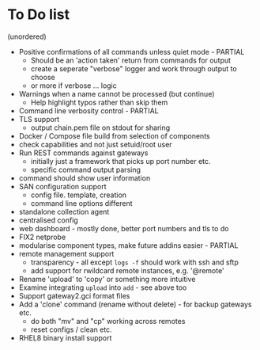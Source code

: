 # To Do list

(unordered)

* Positive confirmations of all commands unless quiet mode - PARTIAL
  * Should be an 'action taken' return from commands for output
  * create a seperate "verbose" logger and work through output to choose
  * or more if verbose ... logic
* Warnings when a name cannot be processed (but continue)
  * Help highlight typos rather than skip them
* Command line verbosity control - PARTIAL
* TLS support
  * output chain.pem file on stdout for sharing
* Docker / Compose file build from selection of components
* check capabilities and not just setuid/root user
* Run REST commands against gateways
  * initially just a framework that picks up port number etc.
  * specific command output parsing
* command should show user information
* SAN configuration support
  * config file. template, creation
  * command line options different
* standalone collection agent
* centralised config
* web dashboard - mostly done, better port numbers and tls to do
* FIX2 netprobe
* modularise component types, make future addins easier - PARTIAL
* remote management support
  * transparency - all except `logs -f` should work with ssh and sftp
  * add support for rwildcard remote instances, e.g. '@remote'
* Rename 'upload' to 'copy' or something more intuitive
* Examine integrating `upload` into `add` - see above too
* Support gateway2.gci format files
* Add a 'clone' command (rename without delete) - for backup gateways etc.
  * do both "mv" and "cp" working across remotes
  * reset configs / clean etc.
* RHEL8 binary install support



